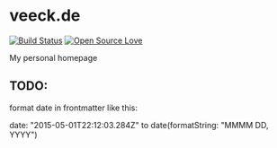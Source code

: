 # veeck.de

[![Build Status](https://travis-ci.org/rejas/veeck.de.svg?branch=master)](https://travis-ci.org/rejas/veeck.de)
[![Open Source Love](https://badges.frapsoft.com/os/v1/open-source.png?v=103)](https://github.com/ellerbrock/open-source-badges/)

My personal homepage

## TODO:

format date in frontmatter like this:

date: "2015-05-01T22:12:03.284Z" to date(formatString: "MMMM DD, YYYY")
